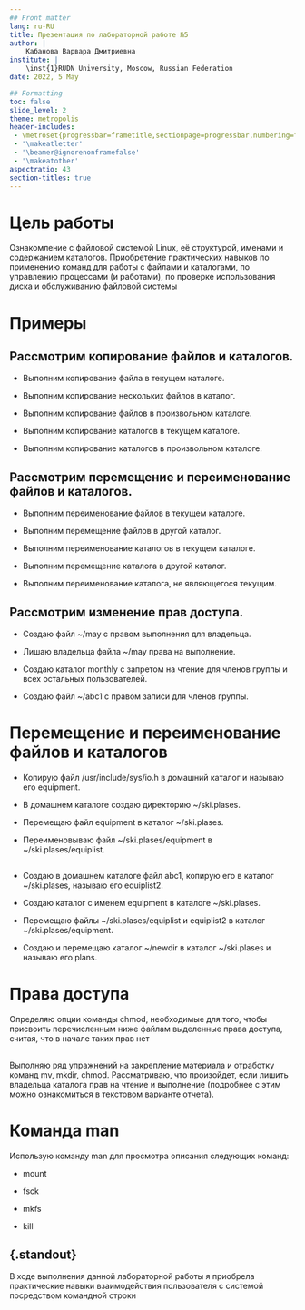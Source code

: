 ```yaml
---
## Front matter
lang: ru-RU
title: Презентация по лабораторной работе №5
author: |
	Кабанова Варвара Дмитриевна
institute: |
	\inst{1}RUDN University, Moscow, Russian Federation
date: 2022, 5 May 

## Formatting
toc: false
slide_level: 2
theme: metropolis
header-includes: 
 - \metroset{progressbar=frametitle,sectionpage=progressbar,numbering=fraction}
 - '\makeatletter'
 - '\beamer@ignorenonframefalse'
 - '\makeatother'
aspectratio: 43
section-titles: true
---
```


# Цель работы

Ознакомление с файловой системой Linux, её структурой, именами и содержанием каталогов. Приобретение практических навыков по применению команд для работы с файлами и каталогами, по управлению процессами (и работами), по проверке использования диска и обслуживанию файловой системы

# Примеры

## Рассмотрим копирование файлов и каталогов.

- Выполним копирование файла в текущем каталоге. 

- Выполним копирование нескольких файлов в каталог.

- Выполним копирование файлов в произвольном каталоге. 

- Выполним копирование каталогов в текущем каталоге. 

- Выполним копирование каталогов в произвольном каталоге. 

## Рассмотрим перемещение и переименование файлов и каталогов. 

- Выполним переименование файлов в текущем каталоге. 

- Выполним перемещение файлов в другой каталог. 

- Выполним переименование каталогов в текущем каталоге.

- Выполним перемещение каталога в другой каталог.

- Выполним переименование каталога, не являющегося текущим. 

## Рассмотрим изменение прав доступа.

- Создаю файл ~/may с правом выполнения для владельца. 

- Лишаю владельца файла ~/may права на выполнение. 

- Создаю каталог monthly с запретом на чтение для членов группы и всех остальных пользователей. 

- Создаю файл ~/abc1 с правом записи для членов группы.

# Перемещение и переименование файлов и каталогов

- Копирую файл /usr/include/sys/io.h в домашний каталог и называю его equipment.

- В домашнем каталоге создаю директорию ~/ski.plases.

- Перемещаю файл equipment в каталог ~/ski.plases.

- Переименовываю файл ~/ski.plases/equipment в ~/ski.plases/equiplist.

## 

- Создаю в домашнем каталоге файл abc1, копирую его в каталог ~/ski.plases, называю его equiplist2.

- Создаю каталог с именем equipment в каталоге ~/ski.plases.

- Перемещаю файлы ~/ski.plases/equiplist и equiplist2 в каталог ~/ski.plases/equipment.

- Создаю и перемещаю каталог ~/newdir в каталог ~/ski.plases и называю его plans.


# Права доступа

Определяю опции команды chmod, необходимые для того, чтобы присвоить перечисленным ниже файлам выделенные права доступа, считая, что в начале таких прав нет

## 

Выполняю ряд упражнений на закрепление материала и отработку команд mv, mkdir, chmod. Рассматриваю, что произойдет, если лишить владельца каталога прав на чтение и выполнение (подробнее с этим можно ознакомиться в текстовом варианте отчета). 

# Команда man

Использую команду man для просмотра описания следующих команд:

- mount

- fsck

- mkfs 

- kill

## {.standout}

В ходе выполнения данной лабораторной работы я приобрела практические навыки взаимодействия пользователя с системой посредством командной строки

